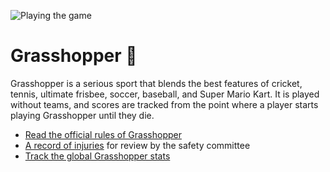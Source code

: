 ![Playing the game](gameplay.jpg "Gameplay")
# Grasshopper 🦗

Grasshopper is a serious sport that blends the best features of cricket, tennis, ultimate frisbee, soccer, baseball, and Super Mario Kart. It is played without teams, and scores are tracked from the point where a player starts playing Grasshopper until they die.

- [Read the official rules of Grasshopper](RULES.md)
- [A record of injuries](INJURIES.md) for review by the safety committee
- [Track the global Grasshopper stats](STATS.csv)
